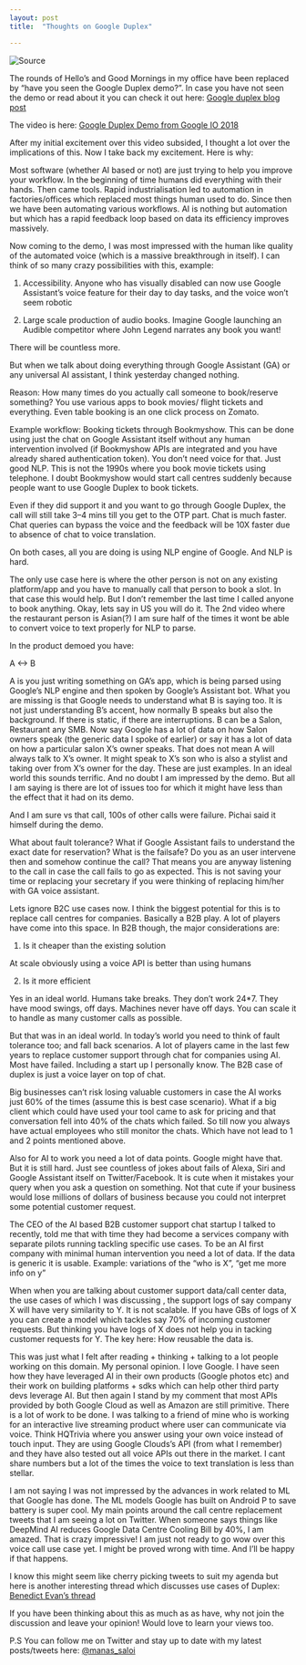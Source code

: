 ```yaml
---
layout: post
title:  "Thoughts on Google Duplex"

---
```


![Source](https://1.bp.blogspot.com/-WdgRuOg6lwc/WvEZTDLYg_I/AAAAAAAACsM/QNLSl4Yid9wKij_2KNpCRiXjiyeptu9vgCLcBGAs/s1600/rnn_big.png)

The rounds of Hello’s and Good Mornings in my office have been replaced by “have you seen the Google Duplex demo?”. In case you have not seen the demo or read about it you can check it out here: [Google duplex blog post](https://ai.googleblog.com/2018/05/duplex-ai-system-for-natural-conversation.html)

The video is here: [Google Duplex Demo from Google IO 2018](https://www.youtube.com/watch?v=bd1mEm2Fy08)

After my initial excitement over this video subsided, I thought a lot over the implications of this. Now I take back my excitement. Here is why:

Most software (whether AI based or not) are just trying to help you improve your workflow. In the beginning of time humans did everything with their hands. Then came tools. Rapid industrialisation led to automation in factories/offices which replaced most things human used to do. Since then we have been automating various workflows. AI is nothing but automation but which has a rapid feedback loop based on data its efficiency improves massively.

Now coming to the demo, I was most impressed with the human like quality of the automated voice (which is a massive breakthrough in itself). I can think of so many crazy possibilities with this, example:

1) Accessibility. Anyone who has visually disabled can now use Google Assistant’s voice feature for their day to day tasks, and the voice won’t seem robotic

2) Large scale production of audio books. Imagine Google launching an Audible competitor where John Legend narrates any book you want!

There will be countless more.

But when we talk about doing everything through Google Assistant (GA) or any universal AI assistant, I think yesterday changed nothing.

Reason: How many times do you actually call someone to book/reserve something? You use various apps to book movies/ flight tickets and everything. Even table booking is an one click process on Zomato.

Example workflow: Booking tickets through Bookmyshow. This can be done using just the chat on Google Assistant itself without any human intervention involved (if Bookmyshow APIs are integrated and you have already shared authentication token). You don’t need voice for that. Just good NLP. This is not the 1990s where you book movie tickets using telephone. I doubt Bookmyshow would start call centres suddenly because people want to use Google Duplex to book tickets.

Even if they did support it and you want to go through Google Duplex, the call will still take 3–4 mins till you get to the OTP part. Chat is much faster. Chat queries can bypass the voice and the feedback will be 10X faster due to absence of chat to voice translation.

On both cases, all you are doing is using NLP engine of Google. And NLP is hard.

The only use case here is where the other person is not on any existing platform/app and you have to manually call that person to book a slot. In that case this would help. But I don’t remember the last time I called anyone to book anything. Okay, lets say in US you will do it. The 2nd video where the restaurant person is Asian(?) I am sure half of the times it wont be able to convert voice to text properly for NLP to parse.

In the product demoed you have:

A <-> B

A is you just writing something on GA’s app, which is being parsed using Google’s NLP engine and then spoken by Google’s Assistant bot. What you are missing is that Google needs to understand what B is saying too. It is not just understanding B’s accent, how normally B speaks but also the background. If there is static, if there are interruptions. B can be a Salon, Restaurant any SMB. Now say Google has a lot of data on how Salon owners speak (the generic data I spoke of earlier) or say it has a lot of data on how a particular salon X’s owner speaks. That does not mean A will always talk to X’s owner. It might speak to X’s son who is also a stylist and taking over from X’s owner for the day. These are just examples. In an ideal world this sounds terrific. And no doubt I am impressed by the demo. But all I am saying is there are lot of issues too for which it might have less than the effect that it had on its demo.

And I am sure vs that call, 100s of other calls were failure. Pichai said it himself during the demo.

What about fault tolerance? What if Google Assistant fails to understand the exact date for reservation? What is the failsafe? Do you as an user intervene then and somehow continue the call? That means you are anyway listening to the call in case the call fails to go as expected. This is not saving your time or replacing your secretary if you were thinking of replacing him/her with GA voice assistant.

Lets ignore B2C use cases now. I think the biggest potential for this is to replace call centres for companies. Basically a B2B play. A lot of players have come into this space. In B2B though, the major considerations are:

1. Is it cheaper than the existing solution

At scale obviously using a voice API is better than using humans

2. Is it more efficient

Yes in an ideal world. Humans take breaks. They don’t work 24*7. They have mood swings, off days. Machines never have off days. You can scale it to handle as many customer calls as possible.

But that was in an ideal world. In today’s world you need to think of fault tolerance too; and fall back scenarios. A lot of players came in the last few years to replace customer support through chat for companies using AI. Most have failed. Including a start up I personally know. The B2B case of duplex is just a voice layer on top of chat.

Big businesses can’t risk losing valuable customers in case the AI works just 60% of the times (assume this is best case scenario). What if a big client which could have used your tool came to ask for pricing and that conversation fell into 40% of the chats which failed. So till now you always have actual employees who still monitor the chats. Which have not lead to 1 and 2 points mentioned above.

Also for AI to work you need a lot of data points. Google might have that. But it is still hard. Just see countless of jokes about fails of Alexa, Siri and Google Assistant itself on Twitter/Facebook. It is cute when it mistakes your query when you ask a question on something. Not that cute if your business would lose millions of dollars of business because you could not interpret some potential customer request.

The CEO of the AI based B2B customer support chat startup I talked to recently, told me that with time they had become a services company with separate pilots running tackling specific use cases. To be an AI first company with minimal human intervention you need a lot of data. If the data is generic it is usable. Example: variations of the “who is X”, “get me more info on y”

When when you are talking about customer support data/call center data, the use cases of which I was discussing , the support logs of say company X will have very similarity to Y. It is not scalable. If you have GBs of logs of X you can create a model which tackles say 70% of incoming customer requests. But thinking you have logs of X does not help you in tacking customer requests for Y. The key here: How reusable the data is.

This was just what I felt after reading + thinking + talking to a lot people working on this domain. My personal opinion. I love Google. I have seen how they have leveraged AI in their own products (Google photos etc) and their work on building platforms + sdks which can help other third party devs leverage AI. But then again I stand by my comment that most APIs provided by both Google Cloud as well as Amazon are still primitive. There is a lot of work to be done. I was talking to a friend of mine who is working for an interactive live streaming product where user can communicate via voice. Think HQTrivia where you answer using your own voice instead of touch input. They are using Google Clouds’s API (from what I remember) and they have also tested out all voice APIs out there in the market. I cant share numbers but a lot of the times the voice to text translation is less than stellar.

I am not saying I was not impressed by the advances in work related to ML that Google has done. The ML models Google has built on Android P to save battery is super cool. My main points around the call centre replacement tweets that I am seeing a lot on Twitter. When someone says things like DeepMind AI reduces Google Data Centre Cooling Bill by 40%, I am amazed. That is crazy impressive! I am just not ready to go wow over this voice call use case yet. I might be proved wrong with time. And I’ll be happy if that happens.

I know this might seem like cherry picking tweets to suit my agenda but here is another interesting thread which discusses use cases of Duplex: [Benedict Evan’s thread](https://twitter.com/BenedictEvans/status/994249765490589697?s=19)

If you have been thinking about this as much as as have, why not join the discussion and leave your opinion! Would love to learn your views too.

P.S You can follow me on Twitter and stay up to date with my latest posts/tweets here: [@manas_saloi](http://twitter.com/manas_saloi)
